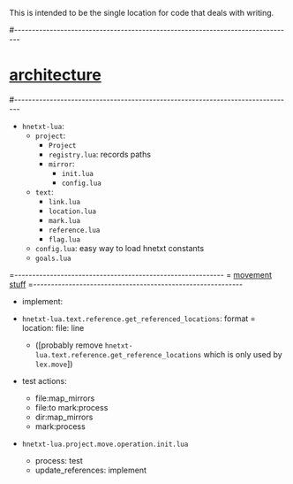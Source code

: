 This is intended to be the single location for code that deals with writing.

#-------------------------------------------------------------------------------
# [architecture]()
#-------------------------------------------------------------------------------
- `hnetxt-lua`:
  - `project`:
    - `Project`
    - `registry.lua`: records paths
    - `mirror`:
      - `init.lua`
      - `config.lua`
  - `text`:
    - `link.lua`
    - `location.lua`
    - `mark.lua`
    - `reference.lua`
    - `flag.lua`
  - `config.lua`: easy way to load hnetxt constants
  - `goals.lua`

=-----------------------------------------------------------
= [movement stuff]()
=-----------------------------------------------------------
- implement:
- `hnetxt-lua.text.reference.get_referenced_locations`: format = location: file: line
    - ([probably remove `hnetxt-lua.text.reference.get_reference_locations` which is only used by `lex.move`])
- test actions:
  - file:map_mirrors
  - file:to mark:process
  - dir:map_mirrors
  - mark:process

- `hnetxt-lua.project.move.operation.init.lua`
  - process: test
  - update_references: implement
